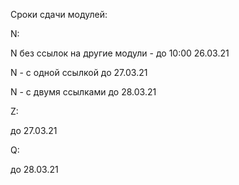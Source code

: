 Сроки сдачи модулей:

N:  
  
  N без ссылок на другие модули - до 10:00 26.03.21
  
  N - с одной ссылкой до  27.03.21
  
  N - с двумя ссылками до 28.03.21

Z:
  
  до  27.03.21
  
  Q: 
  
   до 28.03.21
